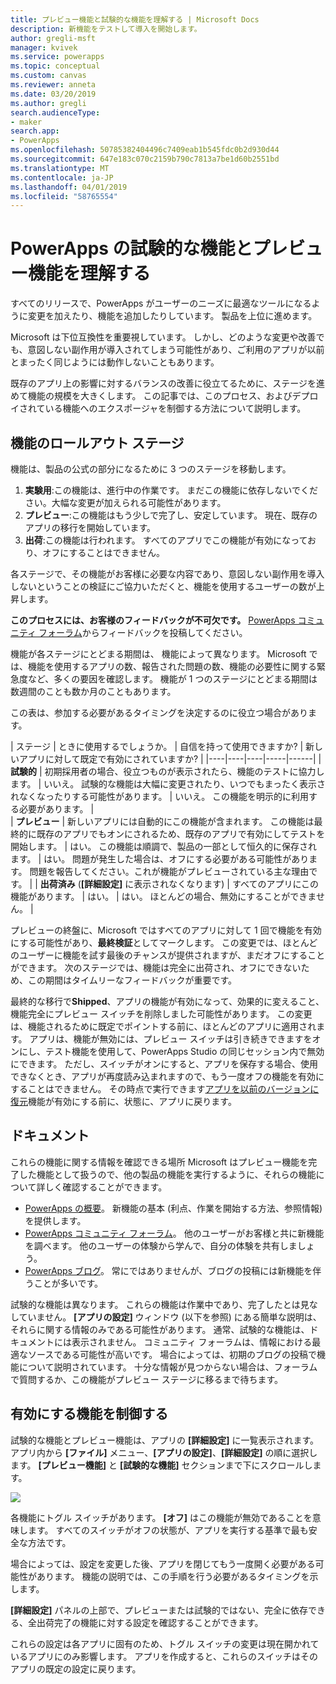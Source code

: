 ```yaml
---
title: プレビュー機能と試験的な機能を理解する | Microsoft Docs
description: 新機能をテストして導入を開始します。
author: gregli-msft
manager: kvivek
ms.service: powerapps
ms.topic: conceptual
ms.custom: canvas
ms.reviewer: anneta
ms.date: 03/20/2019
ms.author: gregli
search.audienceType:
- maker
search.app:
- PowerApps
ms.openlocfilehash: 50785382404496c7409eab1b545fdc0b2d930d44
ms.sourcegitcommit: 647e183c070c2159b790c7813a7be1d60b2551bd
ms.translationtype: MT
ms.contentlocale: ja-JP
ms.lasthandoff: 04/01/2019
ms.locfileid: "58765554"
---
```

# <a name="understand-experimental-and-preview-features-in-powerapps"></a>PowerApps の試験的な機能とプレビュー機能を理解する

すべてのリリースで、PowerApps がユーザーのニーズに最適なツールになるように変更を加えたり、機能を追加したりしています。 製品を上位に進めます。  

Microsoft は下位互換性を重要視しています。 しかし、どのような変更や改善でも、意図しない副作用が導入されてしまう可能性があり、ご利用のアプリが以前とまったく同じようには動作しないこともあります。

既存のアプリ上の影響に対するバランスの改善に役立てるために、ステージを進めて機能の規模を大きくします。 この記事では、このプロセス、およびデプロイされている機能へのエクスポージャを制御する方法について説明します。

## <a name="feature-roll-out-stages"></a>機能のロールアウト ステージ

機能は、製品の公式の部分になるために 3 つのステージを移動します。

1. **実験用**:この機能は、進行中の作業です。 まだこの機能に依存しないでください。大幅な変更が加えられる可能性があります。
1. **プレビュー**:この機能はもう少しで完了し、安定しています。 現在、既存のアプリの移行を開始しています。
1. **出荷**:この機能は行われます。 すべてのアプリでこの機能が有効になっており、オフにすることはできません。

各ステージで、その機能がお客様に必要な内容であり、意図しない副作用を導入しないということの検証にご協力いただくと、機能を使用するユーザーの数が上昇します。

**このプロセスには、お客様のフィードバックが不可欠です。**  [PowerApps コミュニティ フォーラム](https://powerusers.microsoft.com/t5/PowerApps-Community/ct-p/PowerApps1)からフィードバックを投稿してください。

機能が各ステージにとどまる期間は、 機能によって異なります。 Microsoft では、機能を使用するアプリの数、報告された問題の数、機能の必要性に関する緊急度など、多くの要因を確認します。 機能が 1 つのステージにとどまる期間は数週間のことも数か月のこともあります。

この表は、参加する必要があるタイミングを決定するのに役立つ場合があります。 

| ステージ | ときに使用するでしょうか。 | 自信を持って使用できますか? | 新しいアプリに対して既定で有効にされていますか? | 
|----|----|----|-----|------|
| **試験的** | 初期採用者の場合、役立つものが表示されたら、機能のテストに協力します。 | いいえ。  試験的な機能は大幅に変更されたり、いつでもまったく表示されなくなったりする可能性があります。 | いいえ。 この機能を明示的に利用する必要があります。  |  
| **プレビュー** | 新しいアプリには自動的にこの機能が含まれます。  この機能は最終的に既存のアプリでもオンにされるため、既存のアプリで有効にしてテストを開始します。 | はい。 この機能は順調で、製品の一部として恒久的に保存されます。  | はい。 問題が発生した場合は、オフにする必要がある可能性があります。  問題を報告してください。これが機能がプレビューされている主な理由です。 | 
| **出荷済み** (**[詳細設定]** に表示されなくなります) | すべてのアプリにこの機能があります。 | はい。 | はい。  ほとんどの場合、無効にすることができません。  |  

プレビューの終盤に、Microsoft ではすべてのアプリに対して 1 回で機能を有効にする可能性があり、**最終検証**としてマークします。  この変更では、ほとんどのユーザーに機能を試す最後のチャンスが提供されますが、まだオフにすることができます。 次のステージでは、機能は完全に出荷され、オフにできないため、この期間はタイムリーなフィードバックが重要です。

最終的な移行で**Shipped**、アプリの機能が有効になって、効果的に変えること、機能完全にプレビュー スイッチを削除しました可能性があります。 この変更は、機能されるために既定でポイントする前に、ほとんどのアプリに適用されます。 アプリは、機能が無効には、プレビュー スイッチは引き続きできますをオンにし、テスト機能を使用して、PowerApps Studio の同じセッション内で無効にできます。 ただし、スイッチがオンにすると、アプリを保存する場合、使用できなくとき、アプリが再度読み込まれますので、もう一度オフの機能を有効にすることはできません。 その時点で実行できます[アプリを以前のバージョンに復元](restore-an-app.md)機能が有効にする前に、状態に、アプリに戻ります。

## <a name="documentation"></a>ドキュメント

これらの機能に関する情報を確認できる場所  Microsoft はプレビュー機能を完了した機能として扱うので、他の製品の機能を実行するように、それらの機能について詳しく確認することができます。 
- [PowerApps の概要](https://docs.microsoft.com/powerapps/maker/canvas-apps/getting-started)。 新機能の基本 (利点、作業を開始する方法、参照情報) を提供します。
- [PowerApps コミュニティ フォーラム](https://powerusers.microsoft.com/t5/PowerApps-Community/ct-p/PowerApps1)。  他のユーザーがお客様と共に新機能を調べます。 他のユーザーの体験から学んで、自分の体験を共有しましょう。
- [PowerApps ブログ](https://powerapps.microsoft.com/blog/)。  常にではありませんが、ブログの投稿には新機能を伴うことが多いです。

試験的な機能は異なります。  これらの機能は作業中であり、完了したとは見なしていません。 **[アプリの設定]** ウィンドウ (以下を参照) にある簡単な説明は、それらに関する情報のみである可能性があります。 通常、試験的な機能は、ドキュメントには表示されません。 コミュニティ フォーラムは、情報における最適なソースである可能性が高いです。  場合によっては、初期のブログの投稿で機能について説明されています。  十分な情報が見つからない場合は、フォーラムで質問するか、この機能がプレビュー ステージに移るまで待ちます。

## <a name="controlling-which-features-are-enabled"></a>有効にする機能を制御する

試験的な機能とプレビュー機能は、アプリの **[詳細設定]** に一覧表示されます。  アプリ内から **[ファイル]** メニュー、**[アプリの設定]**、**[詳細設定]** の順に選択します。 **[プレビュー機能]** と **[試験的な機能]** セクションまで下にスクロールします。

![](media/working-with-experimental/advanced-settings.png)

各機能にトグル スイッチがあります。  **[オフ]** はこの機能が無効であることを意味します。  すべてのスイッチがオフの状態が、アプリを実行する基準で最も安全な方法です。

場合によっては、設定を変更した後、アプリを閉じてもう一度開く必要がある可能性があります。  機能の説明では、この手順を行う必要があるタイミングを示します。

**[詳細設定]** パネルの上部で、プレビューまたは試験的ではない、完全に依存できる、全出荷完了の機能に対する設定を確認することができます。 

これらの設定は各アプリに固有のため、トグル スイッチの変更は現在開かれているアプリにのみ影響します。 アプリを作成すると、これらのスイッチはそのアプリの既定の設定に戻ります。

